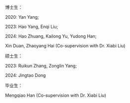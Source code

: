 博士生：

2020: Yan Yang; 

2023: Hao Yang, Enqi Liu;

2024: Hao Zhuang, Kailong Yu, Yudong Han;

Xin Duan, Zhaoyang Hai (Co-supervision with Dr. Xiabi Liu)

硕士生：

2023: Ruikun Zhang, Zonglin Yang;

2024: Jingtao Dong

毕业生：

Mengqiao Han (Co-supervision with Dr. Xiabi Liu)
